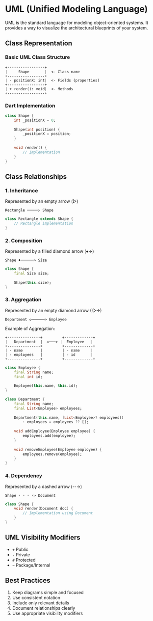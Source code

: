 # UML (Unified Modeling Language)

UML is the standard language for modeling object-oriented systems. It provides a way to visualize the architectural blueprints of your system.

## Class Representation

### Basic UML Class Structure

```
+-----------------+
|     Shape       |  <- Class name
+-----------------+
| - positionX: int|  <- Fields (properties)
+-----------------+
| + render(): void|  <- Methods
+-----------------+
```

### Dart Implementation
```dart
class Shape {
    int _positionX = 0;
    
    Shape(int position) {
        _positionX = position;
    }
    
    void render() {
        // Implementation
    }
}
```

## Class Relationships

### 1. Inheritance
Represented by an empty arrow (▷)

```
Rectangle ─────▷ Shape
```

```dart
class Rectangle extends Shape {
    // Rectangle implementation
}
```

### 2. Composition
Represented by a filled diamond arrow (♦→)

```
Shape ♦──────> Size
```

```dart
class Shape {
    final Size size;
    
    Shape(this.size);
}
```

### 3. Aggregation
Represented by an empty diamond arrow (◇→)

```
Department ◇──────> Employee
```

Example of Aggregation:
```
+---------------+         +-------------+
|   Department  |  ◇───> |  Employee   |
+---------------+         +-------------+
| - name        |         | - name     |
| - employees   |         | - id       |
+---------------+         +-------------+
```

```dart
class Employee {
    final String name;
    final int id;
    
    Employee(this.name, this.id);
}

class Department {
    final String name;
    final List<Employee> employees;
    
    Department(this.name, [List<Employee>? employees])
        : employees = employees ?? [];
        
    void addEmployee(Employee employee) {
        employees.add(employee);
    }
    
    void removeEmployee(Employee employee) {
        employees.remove(employee);
    }
}
```

### 4. Dependency
Represented by a dashed arrow (--→)

```
Shape - - - -> Document
```

```dart
class Shape {
    void render(Document doc) {
        // Implementation using Document
    }
}
```

## UML Visibility Modifiers

- `+` Public
- `-` Private
- `#` Protected
- `~` Package/Internal

## Best Practices

1. Keep diagrams simple and focused
2. Use consistent notation
3. Include only relevant details
4. Document relationships clearly
5. Use appropriate visibility modifiers


